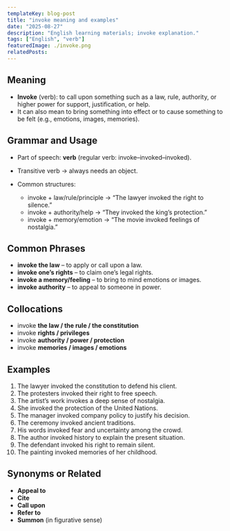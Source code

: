 ```yaml
---
templateKey: blog-post
title: "invoke meaning and examples"
date: "2025-08-27"
description: "English learning materials; invoke explanation."
tags: ["English", "verb"]
featuredImage: ./invoke.png
relatedPosts:
---
```


## Meaning

- **Invoke** (verb): to call upon something such as a law, rule, authority, or higher power for support, justification, or help.
- It can also mean to bring something into effect or to cause something to be felt (e.g., emotions, images, memories).

## Grammar and Usage

- Part of speech: **verb** (regular verb: invoke–invoked–invoked).
- Transitive verb → always needs an object.
- Common structures:

  - invoke + law/rule/principle → “The lawyer invoked the right to silence.”
  - invoke + authority/help → “They invoked the king’s protection.”
  - invoke + memory/emotion → “The movie invoked feelings of nostalgia.”

## Common Phrases

- **invoke the law** – to apply or call upon a law.
- **invoke one’s rights** – to claim one’s legal rights.
- **invoke a memory/feeling** – to bring to mind emotions or images.
- **invoke authority** – to appeal to someone in power.

## Collocations

- invoke **the law / the rule / the constitution**
- invoke **rights / privileges**
- invoke **authority / power / protection**
- invoke **memories / images / emotions**

## Examples

1. The lawyer invoked the constitution to defend his client.
2. The protesters invoked their right to free speech.
3. The artist’s work invokes a deep sense of nostalgia.
4. She invoked the protection of the United Nations.
5. The manager invoked company policy to justify his decision.
6. The ceremony invoked ancient traditions.
7. His words invoked fear and uncertainty among the crowd.
8. The author invoked history to explain the present situation.
9. The defendant invoked his right to remain silent.
10. The painting invoked memories of her childhood.

## Synonyms or Related

- **Appeal to**
- **Cite**
- **Call upon**
- **Refer to**
- **Summon** (in figurative sense)
